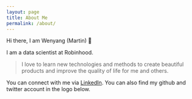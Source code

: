 ```yaml
---
layout: page
title: About Me
permalink: /about/
---
```


Hi there, I am Wenyang (Martin) 👋

I am a data scientist at Robinhood. 

> I love to learn new technologies and methods to create beautiful products and improve the quality of life for me and others.

You can connect with me via [LinkedIn](https://www.linkedin.com/in/wenyang-pan/). You can also find my github and twitter account in the logo below.

